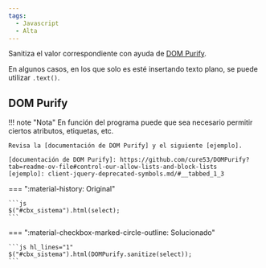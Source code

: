 ```yaml
---
tags:
  - Javascript
  - Alta
---
```


Sanitiza el valor correspondiente con ayuda de [DOM Purify](https://github.com/cure53/DOMPurify).

En algunos casos, en los que solo es esté insertando texto plano, se puede utilizar `.text()`.

## DOM Purify

!!! note "Nota"
    En función del programa puede que sea necesario permitir ciertos atributos, etiquetas, etc.

    Revisa la [documentación de DOM Purify] y el siguiente [ejemplo].

    [documentación de DOM Purify]: https://github.com/cure53/DOMPurify?tab=readme-ov-file#control-our-allow-lists-and-block-lists
    [ejemplo]: client-jquery-deprecated-symbols.md/#__tabbed_1_3

=== ":material-history: Original"

    ```js
    $("#cbx_sistema").html(select);
    ```

=== ":material-checkbox-marked-circle-outline: Solucionado"

    ```js hl_lines="1"
    $("#cbx_sistema").html(DOMPurify.sanitize(select));
    ```
